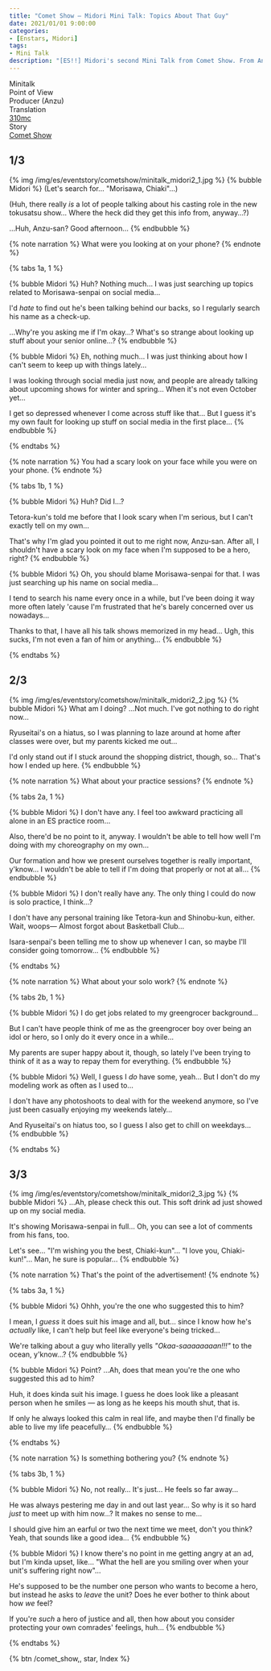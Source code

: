 ```yaml
---
title: "Comet Show – Midori Mini Talk: Topics About That Guy"
date: 2021/01/01 9:00:00
categories:
- [Enstars, Midori]
tags:
- Mini Talk
description: "[ES!!] Midori's second Mini Talk from Comet Show. From Anzu's POV."
---
```

<div class="chapter-wrapper" style="--storyColor:#965e7d;--storyColor-rgb:150,94,125;--storyColor-h:326.8;--storyColor-s: 23%;--storyColor-l:47.8%;">
	<div class="info-area">
		<div class="info">
    		<div class="info-item characters">
        		<div class="label">
            		Minitalk
        		</div>
        		<div class="value">
            <a href="/categories/Enstars/Midori" character="Midori"></a>
        		</div>
    		</div>
			<div class="info-item writer">
        		<div class="label">
            		Point of View
        		</div>
        		<div class="value">
            		Producer (Anzu)
        		</div>
    		</div>
    		<div class="info-item tl">
        		<div class="label">
            		Translation
        		</div>
        		<div class="value">
            		<a href="/about">310mc</a>
        		</div>
    		</div>
    		<div class="info-item pr">
        		<div class="label">
            		Story
        		</div>
        		<div class="value">
            <a href="/comet_show">Comet Show</a>
        		</div>
    		</div>
		</div>
	</div>
</div>
<!-- more -->

## <div mt="rare"></div> 1/3
{% img /img/es/eventstory/cometshow/minitalk_midori2_1.jpg %}
{% bubble Midori %}
(Let's search for… "Morisawa, Chiaki"…)

(Huh, there really *is* a lot of people talking about his casting role in the new tokusatsu show… Where the heck did they get this info from, anyway…?)

…Huh, Anzu-san? Good afternoon…
{% endbubble %}

{% note narration %}
What were you looking at on your phone?
{% endnote %}

{% tabs 1a, 1 %}
<!-- tab Possibility 1 -->
{% bubble Midori %}
Huh? Nothing much… I was just searching up topics related to Morisawa-senpai on social media…

I'd *hate* to find out he's been talking behind our backs, so I regularly search his name as a check-up.

…Why're you asking me if I'm okay…? What's so strange about looking up stuff about your senior online…?
{% endbubble %}
<!-- endtab -->

<!-- tab Possibility 2 -->
{% bubble Midori %}
Eh, nothing much… I was just thinking about how I can't seem to keep up with things lately…

I was looking through social media just now, and people are already talking about upcoming shows for winter and spring… When it's not even October yet…

I get so depressed whenever I come across stuff like that… But I guess it's my own fault for looking up stuff on social media in the first place…
{% endbubble %}
<!-- endtab -->
{% endtabs %}

{% note narration %}
You had a scary look on your face while you were on your phone.
{% endnote %}

{% tabs 1b, 1 %}
<!-- tab Possibility 1 -->
{% bubble Midori %}
Huh? Did I…?

Tetora-kun's told me before that I look scary when I'm serious, but I can't exactly tell on my own…

That's why I'm glad you pointed it out to me right now, Anzu-san. After all, I shouldn't have a scary look on my face when I'm supposed to be a hero, right?
{% endbubble %}
<!-- endtab -->

<!-- tab Possibility 2 -->
{% bubble Midori %}
Oh, you should blame Morisawa-senpai for that. I was just searching up his name on social media…

I tend to search his name every once in a while, but I've been doing it way more often lately 'cause I'm frustrated that he's barely concerned over us nowadays…

Thanks to that, I have all his talk shows memorized in my head… Ugh, this sucks, I'm not even a fan of him or anything…
{% endbubble %}
<!-- endtab -->
{% endtabs %}

## <div mt="rare"></div> 2/3
{% img /img/es/eventstory/cometshow/minitalk_midori2_2.jpg %}
{% bubble Midori %}
What am I doing? …Not much. I've got nothing to do right now…

Ryuseitai's on a hiatus, so I was planning to laze around at home after classes were over, but my parents kicked me out…

I'd only stand out if I stuck around the shopping district, though, so… That's how I ended up here.
{% endbubble %}

{% note narration %}
What about your practice sessions?
{% endnote %}

{% tabs 2a, 1 %}
<!-- tab Possibility 1 -->
{% bubble Midori %}
I don't have any. I feel too awkward practicing all alone in an ES practice room…

Also, there'd be no point to it, anyway. I wouldn't be able to tell how well I'm doing with my choreography on my own…

Our formation and how we present ourselves together is really important, y'know… I wouldn't be able to tell if I'm doing that properly or not at all…
{% endbubble %}
<!-- endtab -->

<!-- tab Possibility 2 -->
{% bubble Midori %}
I don't really have any. The only thing I could do now is solo practice, I think…?

I don't have any personal training like Tetora-kun and Shinobu-kun, either. Wait, woops— Almost forgot about Basketball Club…

Isara-senpai's been telling me to show up whenever I can, so maybe I'll consider going tomorrow…
{% endbubble %}
<!-- endtab -->
{% endtabs %}

{% note narration %}
What about your solo work?
{% endnote %}

{% tabs 2b, 1 %}
<!-- tab Possibility 1 -->
{% bubble Midori %}
I do get jobs related to my greengrocer background…

But I can't have people think of me as the greengrocer boy over being an idol or hero, so I only do it every once in a while…

My parents are super happy about it, though, so lately I've been trying to think of it as a way to repay them for everything.
{% endbubble %}
<!-- endtab -->

<!-- tab Possibility 2 -->
{% bubble Midori %}
Well, I guess I *do* have some, yeah… But I don't do my modeling work as often as I used to…

I don't have any photoshoots to deal with for the weekend anymore, so I've just been casually enjoying my weekends lately…

And Ryuseitai's on hiatus too, so I guess I also get to chill on weekdays…
{% endbubble %}
<!-- endtab -->
{% endtabs %}

## <div mt="rare"></div> 3/3
{% img /img/es/eventstory/cometshow/minitalk_midori2_3.jpg %}
{% bubble Midori %}
…Ah, please check this out. This soft drink ad just showed up on my social media.

It's showing Morisawa-senpai in full… Oh, you can see a lot of comments from his fans, too.

Let's see… "I'm wishing you the best, Chiaki-kun"… "I love you, Chiaki-kun!"… Man, he sure is popular…
{% endbubble %}

{% note narration %}
That's the point of the advertisement!
{% endnote %}

{% tabs 3a, 1 %}
<!-- tab Possibility 1 -->
{% bubble Midori %}
Ohhh, you're the one who suggested this to him?

I mean, I *guess* it does suit his image and all, but… since I know how he's *actually* like, I can't help but feel like everyone's being tricked…

We're talking about a guy who literally yells *"Okaa-saaaaaaaan!!!"* to the ocean, y'know…?
{% endbubble %}
<!-- endtab -->

<!-- tab Possibility 2 -->
{% bubble Midori %}
Point? …Ah, does that mean you're the one who suggested this ad to him?

Huh, it does kinda suit his image. I guess he does look like a pleasant person when he smiles — as long as he keeps his mouth shut, that is.

If only he always looked this calm in real life, and maybe then I'd finally be able to live my life peacefully…
{% endbubble %}
<!-- endtab -->
{% endtabs %}

{% note narration %}
Is something bothering you?
{% endnote %}

{% tabs 3b, 1 %}
<!-- tab Possibility 1 -->
{% bubble Midori %}
No, not really… It's just… He feels so far away…

He was always pestering me day in and out last year… So why is it so hard *just* to meet up with him now…? It makes no sense to me…

I should give him an earful or two the next time we meet, don't you think? Yeah, that sounds like a good idea…
{% endbubble %}
<!-- endtab -->

<!-- tab Possibility 2 -->
{% bubble Midori %}
I know there's no point in me getting angry at an ad, but I'm kinda upset, like… "What the hell are you smiling over when your unit's suffering right now"…

He's supposed to be the number one person who wants to become a hero, but instead he asks to *leave* the unit? Does he ever bother to think about how *we* feel?

If you're *such* a hero of justice and all, then how about you consider protecting your own comrades' feelings, huh…
{% endbubble %}
<!-- endtab -->
{% endtabs %}
<div toc>{% btn /comet_show,, star, Index %}</div>

